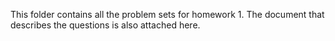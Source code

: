 This folder contains all the problem sets for homework 1. The document that describes the questions is also attached here. 
